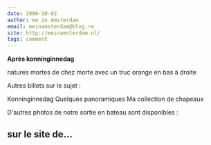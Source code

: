 ```yaml
---
date: 2006-10-02
author: me in Amsterdam
email: meinamsterdam@blog.re
site: http://meinamsterdam.nl/
tags: comment
---
```


<!-- TB -->
<p><strong>Après konninginnedag</strong></p>
<p>natures mortes de chez morte avec un truc orange en bas à droite


Autres billets sur le sujet :

Konninginnedag
Quelques panoramiques
Ma collection de chapeaux


D'autres photos de notre sortie en bateau sont disponibles :

sur le site de...</p>
---